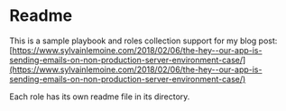 Readme
=============================

This is a sample playbook and roles collection support for my blog post: 
[https://www.sylvainlemoine.com/2018/02/06/the-hey--our-app-is-sending-emails-on-non-production-server-environment-case/](https://www.sylvainlemoine.com/2018/02/06/the-hey--our-app-is-sending-emails-on-non-production-server-environment-case/)

Each role has its own readme file in its directory.

